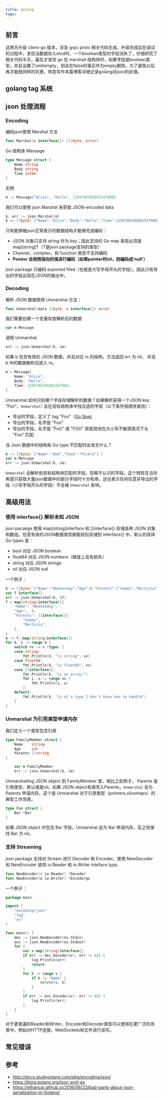 ```yaml
---
title: golang
tags:
---
```


## 前言

这两天升级 client-go 版本，涉及 grpc proto 相关代码生成。升级完成后在调试的过程中，发现当数据存入etcd时，一个boolean类型的字段消失了，仔细研究了相关代码半天，最后才发现 go 在 marshall 结构体时，如果字段是boolean类型，并且设置了omitempty，则会在false的事后作为empty删除。为了避免以后再次栽倒同样的坑里，特意写作本篇博客详细记录golang对json的处理。

## golang tag 系统

## json 处理流程

### Encoding

编码json使用 Marshal 方法

```go
func Marshal(v interface{}) ([]byte, error)
```

Go 结构体 Message

```go
type Message struct {
    Name string
    Body string
    Time int64
}
```

实例

```go
m := Message{"Alice", "Hello", 1294706395881547000}
```

我们可以使用 json.Marshal 来获取 JSON-encoded data

```go
b, err := json.Marshal(m)
b == []byte(`{"Name":"Alice","Body":"Hello","Time":1294706395881547000}`)
```

只有能够被json正常表示的数据结构才能够完成编码：

- JSON 对象只支持 string 作为 key；因此支持的 Go map 类型必须是 map[string]T（T是json package支持的类型）
- Channel，complex，和 function 类型不支持编码
- **Pointer 会按照指向的值进行编码（如果pointer时nil，则编码成‘null’）**

json package 只编码 exported filed（也就是大写字母开头的字段）。因此只有导出的字段出现在JSON的输出中。

### Decoding

解析 JSON 数据使用 Unmarshal 方法：

```go
func Unmarshal(data []byte, v interface{}) error
```

我们需要创建一个变量存放解析后的数据

```go
var m Message
```

调用 Unmarshal

```go
err := json.Unmarshal(b, &m)
```

如果 b 包含有效的 JSON 数据，并且对应 m 的结构，方法返回 err 为 nil， 并且 b 中的数据解析后放入 m。

```go
m = Message{
    Name: "Alice",
    Body: "Hello",
    Time: 1294706395881547000,
}
```

Unmarshal 如何识别哪个字段存储解析的数据？如果解析获得一个JSON key “Foo”，`Unmarshall` 会在目标结构体中找合适的字段（以下条件按顺序查找）：

- 导出的字段，定义了 tag "Foo"（[Go Spec](https://golang.org/ref/spec#Struct_types）)
- 导出的字段，名字是 "Foo"
- 导出的字段，名字是 "FoO" 或 "FOO" 获取其他在大小写不敏感情况下与 "Foo" 匹配

当 Json 数据中的结构和 Go type 不匹配时会发生什么？

```go
b := []byte(`{"Name":"Bob","Food":"Pickle"}`)
var m Message
err := json.Unmarshal(b, &m)
```

`Unmarshal` 会解析和目标结构体匹配的字段，忽略不认识的字段。这个特性在当你希望只获取大量json数据中的部分字段时十分有用，这也表示任何任意非导出的字段（小写字母开头的字段）不会被 `Unmarshal` 影响。

## 高级用法

### 使用 interface{} 解析未知 JSON

json pacakge 使用 map[string]interface 和 []interface{} 存储各种 JSON 对象和数组。任意有效的JSON数据类型都能轻松存储到 interface{} 中，默认的具体 Go types 是：

- bool 对应 JSON boolean
- float64 对应 JSON numbers（精度上会有损失）
- string 对应 JSON strings
- nil 对应 JSON null

一个例子：

```go
b := []byte(`{"Name":"Wednesday","Age":6,"Parents":["Gomez","Morticia"]}`)
var f interface{}
err := json.Unmarshal(b, &f)
f = map[string]interface{}{
    "Name": "Wednesday",
    "Age":  6,
    "Parents": []interface{}{
        "Gomez",
        "Morticia",
    },
}
m := f.(map[string]interface{})
for k, v := range m {
    switch vv := v.(type) {
    case string:
        fmt.Println(k, "is string", vv)
    case float64:
        fmt.Println(k, "is float64", vv)
    case []interface{}:
        fmt.Println(k, "is an array:")
        for i, u := range vv {
            fmt.Println(i, u)
        }
    default:
        fmt.Println(k, "is of a type I don't know how to handle")
    }
}
```

### Unmarshal 为引用类型申请内存

我们定义一个类型包含引用

```go
type FamilyMember struct {
    Name    string
    Age     int
    Parents []string
}

    var m FamilyMember
    err := json.Unmarshal(b, &m)
```

Unmarshalling JSON object 到 FamilyMember 里，相比之前例子， Parents 是引用类型，默认值是nil。如果 JSON object有值写入Parents，`Unmarshal` 会为 Parents 申请内存。这个是 Unmarshal 对于引用类型（pointers,slicemaps）的典型工作场景。

```go
type Foo struct {
    Bar *Bar
}
```

如果 JSON object 中包含 Bar 字段，Unmarshal 会为 Bar 申请内存，反之则保持 Bar 为 nil。

### 支持 Streaming

json package 支持对 Stream 进行 Decoder 和 Encoder。使用 NewDecoder 和 NewEncoder 装饰 io.Reader 和 io.Writer inteface typs.

```go
func NewDecoder(r io.Reader) *Decoder
func NewEncoder(w io.Writer) *Encodergo
```

一个例子：

```go
package main

import (
    "encoding/json"
    "log"
    "os"
)

func main() {
    dec := json.NewDecoder(os.Stdin)
    enc := json.NewEncoder(os.Stdout)
    for {
        var v map[string]interface{}
        if err := dec.Decode(&v); err != nil {
            log.Println(err)
            return
        }
        for k := range v {
            if k != "Name" {
                delete(v, k)
            }
        }
        if err := enc.Encode(&v); err != nil {
            log.Println(err)
        }
    }
}
```

对于更普遍的Reader和Writer，Encoder和Decoder类型可以使用在更广泛的场景中。例如对HTTP连接，WebSockets和文件进行读写。

## 常见错误

## 参考

- http://docs.studygolang.com/pkg/encoding/json/
- https://blog.golang.org/json-and-go
- https://ethancai.github.io/2016/06/23/bad-parts-about-json-serialization-in-Golang/